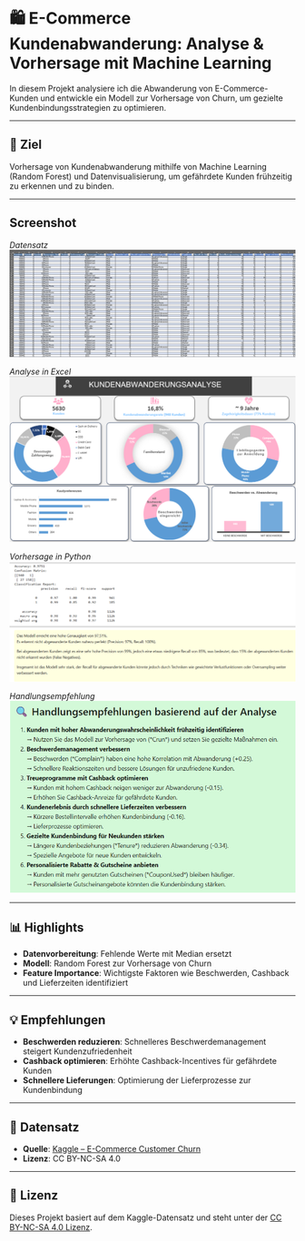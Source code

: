 # 🛍️ E-Commerce Kundenabwanderung: Analyse & Vorhersage mit Machine Learning

In diesem Projekt analysiere ich die Abwanderung von E-Commerce-Kunden und entwickle ein Modell zur Vorhersage von Churn, um gezielte Kundenbindungsstrategien zu optimieren.

---

## 🚀 Ziel

Vorhersage von Kundenabwanderung mithilfe von Machine Learning (Random Forest) und Datenvisualisierung, um gefährdete Kunden frühzeitig zu erkennen und zu binden.

---
## Screenshot

*Datensatz*
![ExcelDatensatzKaggle](https://github.com/MsCodingLabs/Kundenabwanderung/blob/main/ExcelDatensatzKaggle.png?raw=true)

*Analyse in Excel*
![KundenabwanderungsanalyseExcelDashboard](https://github.com/MsCodingLabs/Kundenabwanderung/blob/main/KundenabwanderungsanalyseExcelDashboard.png)

*Vorhersage in Python*
![Vorhersagemodel](https://github.com/MsCodingLabs/Kundenabwanderung/blob/main/Vorhersagemodel.png)

*Handlungsempfehlung*
![Handlungsempfehlung](https://github.com/MsCodingLabs/Kundenabwanderung/blob/main/Handlungsempfehlung.png) 

---

## 📊 Highlights

- **Datenvorbereitung**: Fehlende Werte mit Median ersetzt
- **Modell**: Random Forest zur Vorhersage von Churn
- **Feature Importance**: Wichtigste Faktoren wie Beschwerden, Cashback und Lieferzeiten identifiziert

---

## 💡 Empfehlungen

- **Beschwerden reduzieren**: Schnelleres Beschwerdemanagement steigert Kundenzufriedenheit
- **Cashback optimieren**: Erhöhte Cashback-Incentives für gefährdete Kunden
- **Schnellere Lieferungen**: Optimierung der Lieferprozesse zur Kundenbindung

---

## 📎 Datensatz

- **Quelle**: [Kaggle – E-Commerce Customer Churn](https://www.kaggle.com/datasets/ankitverma2010/ecommerce-customer-churn-analysis-and-prediction)
- **Lizenz**: CC BY-NC-SA 4.0
---

## 📜 Lizenz

Dieses Projekt basiert auf dem Kaggle-Datensatz und steht unter der [CC BY-NC-SA 4.0 Lizenz](https://creativecommons.org/licenses/by-nc-sa/4.0/).
